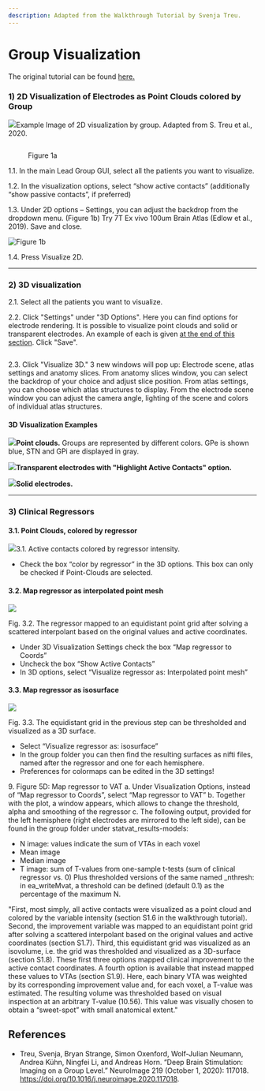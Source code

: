 ```yaml
---
description: Adapted from the Walkthrough Tutorial by Svenja Treu.
---
```


# Group Visualization

The original tutorial can be found [here.](https://ars.els-cdn.com/content/image/1-s2.0-S1053811920305048-mmc1.pdf)

### 1) 2D Visualization of Electrodes as Point Clouds colored by Group

![](<../.gitbook/assets/image (19).png>)Example Image of 2D visualization by group. Adapted from S. Treu et al., 2020.

<figure><img src="../.gitbook/assets/2dsettingsmaingui (1).png" alt=""><figcaption><p>Figure 1a</p></figcaption></figure>

1.1. In the main Lead Group GUI, select all the patients you want to visualize.

1.2. In the visualization options, select “show active contacts” (additionally “show passive contacts”, if preferred)

1.3. Under 2D options – Settings, you can adjust the backdrop from the dropdown menu. (Figure 1b) Try 7T Ex vivo 100um Brain Atlas (Edlow et al., 2019). Save and close.

![Figure 1b](../.gitbook/assets/2dsettings.png)

1.4. Press Visualize 2D.

***

### 2) 3D visualization

2.1. Select all the patients you want to visualize.

2.2. Click "Settings" under "3D Options". Here you can find options for electrode rendering. It is possible to visualize point clouds and solid or transparent electrodes. An example of each is given [at the end of this section](group-visualization.md#3d-visualization-examples). Click "Save".

<figure><img src="../.gitbook/assets/3delectrodesettings.png" alt=""><figcaption></figcaption></figure>

2.3. Click "Visualize 3D." 3 new windows will pop up: Electrode scene, atlas settings and anatomy slices. From anatomy slices window, you can select the backdrop of your choice and adjust slice position. From atlas settings, you can choose which atlas structures to display. From the electrode scene window you can adjust the camera angle, lighting of the scene and colors of individual atlas structures.

#### 3D Visualization Examples

![](<../.gitbook/assets/Screen Shot 2023-08-14 at 12.09.39.png>)**Point clouds.** Groups are represented by different colors. GPe is shown blue, STN and GPi are displayed in gray.

![](<../.gitbook/assets/Screen Shot 2023-08-14 at 12.25.23.png>)**Transparent electrodes with "Highlight Active Contacts" option.**

![](<../.gitbook/assets/Screen Shot 2023-08-14 at 12.29.02.png>)**Solid electrodes.**

***

### 3) Clinical Regressors

#### 3.1. Point Clouds, colored by regressor&#x20;

![](<../.gitbook/assets/image (20).png>)3.1. Active contacts colored by regressor intensity.

* Check the box “color by regressor” in the 3D options. This box can only be checked if Point-Clouds are selected.

#### 3.2. Map regressor as interpolated point mesh&#x20;

![](<../.gitbook/assets/image (21).png>)

Fig. 3.2. The regressor mapped to an equidistant point grid after solving a scattered interpolant based on the original values and active coordinates.

* Under 3D Visualization Settings check the box “Map regressor to Coords”
* Uncheck the box “Show Active Contacts”&#x20;
* In 3D options, select “Visualize regressor as: Interpolated point mesh”&#x20;

#### 3.3. Map regressor as isosurface

![](<../.gitbook/assets/image (22).png>)

Fig. 3.3. The equidistant grid in the previous step can be thresholded and visualized as a 3D surface.

* Select “Visualize regressor as: isosurface”
* In the group folder you can then find the resulting surfaces as nifti files, named after the regressor and one for each hemisphere.&#x20;
* Preferences for colormaps can be edited in the 3D settings!&#x20;



9\. Figure 5D: Map regressor to VAT a. Under Visualization Options, instead of “Map regressor to Coords”, select “Map regressor to VAT” b. Together with the plot, a window appears, which allows to change the threshold, alpha and smoothing of the regressor c. The following output, provided for the left hemisphere (right electrodes are mirrored to the left side), can be found in the group folder under statvat\_results-models:

* N image: values indicate the sum of VTAs in each voxel
* Mean image
* Median image
* T image: sum of T-values from one-sample t-tests (sum of clinical regressor vs. 0) Plus thresholded versions of the same named \_nthresh: in ea\_writeMvat, a threshold can be defined (default 0.1) as the percentage of the maximum N.

"First, most simply, all active contacts were visualized as a point cloud and colored by the variable intensity (section S1.6 in the walkthrough tutorial). Second, the improvement variable was mapped to an equidistant point grid after solving a scattered interpolant based on the original values and active coordinates (section S1.7). Third, this equidistant grid was visualized as an isovolume, i.e. the grid was thresholded and visualized as a 3D-surface (section S1.8). These first three options mapped clinical improvement to the active contact coordinates. A fourth option is available that instead mapped these values to VTAs (section S1.9). Here, each binary VTA was weighted by its corresponding improvement value and, for each voxel, a T-value was estimated. The resulting volume was thresholded based on visual inspection at an arbitrary T-value (10.56). This value was visually chosen to obtain a “sweet-spot” with small anatomical extent."

## References

* Treu, Svenja, Bryan Strange, Simon Oxenford, Wolf-Julian Neumann, Andrea Kühn, Ningfei Li, and Andreas Horn. “Deep Brain Stimulation: Imaging on a Group Level.” NeuroImage 219 (October 1, 2020): 117018. https://doi.org/10.1016/j.neuroimage.2020.117018.

